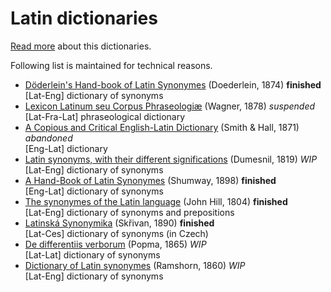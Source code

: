 # Latin dictionaries

[Read more](https://nikita-moor.github.io/dictionaries/) about this dictionaries.

Following list is maintained for technical reasons.

* [Döderlein's Hand-book of Latin Synonymes][1] (Doederlein, 1874) **finished** \
    [Lat-Eng] dictionary of synonyms
* [Lexicon Latinum seu Corpus Phraseologiæ][2] (Wagner, 1878) _suspended_ \
    [Lat-Fra-Lat] phraseological dictionary
* [A Copious and Critical English-Latin Dictionary][3] (Smith & Hall, 1871) _abandoned_ \
    [Eng-Lat] dictionary
* [Latin synonyms, with their different significations][4] (Dumesnil, 1819) _WIP_ \
    [Lat-Eng] dictionary of synonyms
* [A Hand-Book of Latin Synonymes][5] (Shumway, 1898) **finished** \
    [Eng-Lat] dictionary of synonyms
* [The synonymes of the Latin language][6] (John Hill, 1804) **finished** \
    [Lat-Eng] dictionary of synonyms and prepositions
* [Latinská Synonymika][7] (Skřivan, 1890) **finished** \
    [Lat-Ces] dictionary of synonyms (in Czech)
* [De differentiis verborum][8] (Popma, 1865) _WIP_ \
    [Lat-Lat] dictionary of synonyms
* [Dictionary of Latin synonymes][9] (Ramshorn, 1860) _WIP_ \
    [Lat-Eng] dictionary of synonyms


[1]: https://github.com/nikita-moor/latin-dictionary/tree/master/Doederlein1874
[2]: https://github.com/nikita-moor/latin-dictionary/tree/master/Wagner1878
[3]: https://github.com/nikita-moor/latin-dictionary/tree/master/SmithHall1871
[4]: https://github.com/nikita-moor/latin-dictionary/tree/master/Dumesnil1819
[5]: https://github.com/nikita-moor/latin-dictionary/tree/master/Shumway1898
[6]: https://github.com/nikita-moor/latin-dictionary/tree/master/HillJohn1804
[7]: https://github.com/nikita-moor/latin-dictionary/tree/master/Skrivan1890
[8]: https://github.com/nikita-moor/latin-dictionary/tree/master/Popma1865
[9]: https://github.com/nikita-moor/latin-dictionary/tree/master/Ramshorn1860

